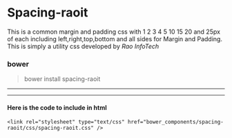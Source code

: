 # Spacing-raoit
This is a common margin and padding css with 1 2 3 4 5 10 15 20 and 25px of each including left,right,top,bottom and all sides for Margin and Padding.
This is simply a utility css developed by _Rao InfoTech_


### **bower**
> bower install spacing-raoit


___
***

#### Here is the code to include in html


```
<link rel="stylesheet" type="text/css" href="bower_components/spacing-raoit/css/spacing-raoit.css" />
```


